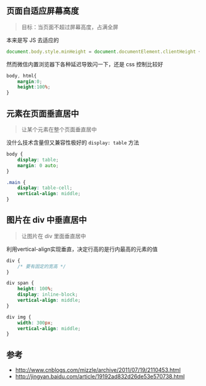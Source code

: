 ## 页面自适应屏幕高度

> 目标：当页面不超过屏幕高度，占满全屏

本来是写 JS 去适应的

```javascript
document.body.style.minHeight = document.documentElement.clientHeight + 'px';
```

然而微信内置浏览器下各种延迟导致闪一下，还是 css 控制比较好

```css
body, html{
	margin:0;
	height:100%;
}
```


## 元素在页面垂直居中
> 让某个元素在整个页面垂直居中

没什么技术含量但又兼容性极好的 `display: table` 方法

```css
body {
	display: table;
	margin: 0 auto;
}

.main {
	display: table-cell;
	vertical-align: middle;
}
```

## 图片在 div 中垂直居中
> 让图片在 div 里面垂直居中

利用vertical-align实现垂直，决定行高的是行内最高的元素的值

```css
div {
	/* 要有固定的宽高 */
}

div span {
	height: 100%;
	display: inline-block;
	vertical-align: middle;
}

div img {
	width: 300px;
	vertical-align: middle;
}
```

## 参考
- <http://www.cnblogs.com/mizzle/archive/2011/07/19/2110453.html>
- <http://jingyan.baidu.com/article/19192ad832d26de53e570738.html>
